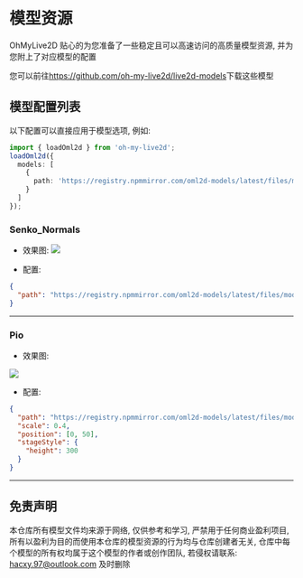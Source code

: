# 模型资源

OhMyLive2D 贴心的为您准备了一些稳定且可以高速访问的高质量模型资源, 并为您附上了对应模型的配置

您可以前往<https://github.com/oh-my-live2d/live2d-models>下载这些模型

## 模型配置列表

以下配置可以直接应用于模型选项, 例如:

```ts
import { loadOml2d } from 'oh-my-live2d';
loadOml2d({
  models: [
    {
      path: 'https://registry.npmmirror.com/oml2d-models/latest/files/models/Senko_Normals/senko.model3.json'
    }
  ]
});
```

### Senko_Normals

- 效果图:
  ![](https://loclink-1259720482.cos.ap-beijing.myqcloud.com/image/%E5%BD%95%E5%B1%8F2024-03-11%2023.51.51.gif)

- 配置:

```json
{
  "path": "https://registry.npmmirror.com/oml2d-models/latest/files/models/Senko_Normals/senko.model3.json"
}
```

---

### Pio

- 效果图:

![](https://loclink-1259720482.cos.ap-beijing.myqcloud.com/image/%E5%BD%95%E5%B1%8F2024-03-12%2000.17.00.gif)

- 配置:

```json
{
  "path": "https://registry.npmmirror.com/oml2d-models/latest/files/models/Pio/model.json",
  "scale": 0.4,
  "position": [0, 50],
  "stageStyle": {
    "height": 300
  }
}
```

---

## 免责声明

本仓库所有模型文件均来源于网络, 仅供参考和学习, 严禁用于任何商业盈利项目, 所有以盈利为目的而使用本仓库的模型资源的行为均与仓库创建者无关, 仓库中每个模型的所有权均属于这个模型的作者或创作团队, 若侵权请联系: hacxy.97@outlook.com 及时删除
